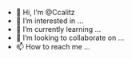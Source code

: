 - 👋 Hi, I’m @Ccalitz
- 👀 I’m interested in ...
- 🌱 I’m currently learning ...
- 💞️ I’m looking to collaborate on ...
- 📫 How to reach me ...

<!---
Ccalitz/Ccalitz is a ✨ special ✨ repository because its `README.md` (this file) appears on your GitHub profile.
You can click the Preview link to take a look at your changes.
--->
